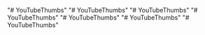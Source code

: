 "# YouTubeThumbs" 
"# YouTubeThumbs" 
"# YouTubeThumbs" 
"# YouTubeThumbs" 
"# YouTubeThumbs" 
"# YouTubeThumbs" 
"# YouTubeThumbs" 
